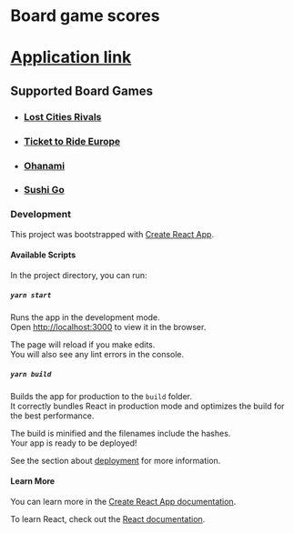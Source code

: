 # Board game scores

# [Application link](https://scores.themetalfleece.dev/)

## Supported Board Games

- ### [Lost Cities Rivals](https://scores.themetalfleece.dev/#/lost-cities-rivals)
- ### [Ticket to Ride Europe](https://scores.themetalfleece.dev/#/ticket-to-ride-europe)
- ### [Ohanami](https://scores.themetalfleece.dev/#/ohanami)
- ### [Sushi Go](https://scores.themetalfleece.dev/#/sushi-go)

### Development
This project was bootstrapped with [Create React App](https://github.com/facebook/create-react-app).

#### Available Scripts

In the project directory, you can run:

##### `yarn start`

Runs the app in the development mode.\
Open [http://localhost:3000](http://localhost:3000) to view it in the browser.

The page will reload if you make edits.\
You will also see any lint errors in the console.

##### `yarn build`

Builds the app for production to the `build` folder.\
It correctly bundles React in production mode and optimizes the build for the best performance.

The build is minified and the filenames include the hashes.\
Your app is ready to be deployed!

See the section about [deployment](https://facebook.github.io/create-react-app/docs/deployment) for more information.

#### Learn More

You can learn more in the [Create React App documentation](https://facebook.github.io/create-react-app/docs/getting-started).

To learn React, check out the [React documentation](https://reactjs.org/).

